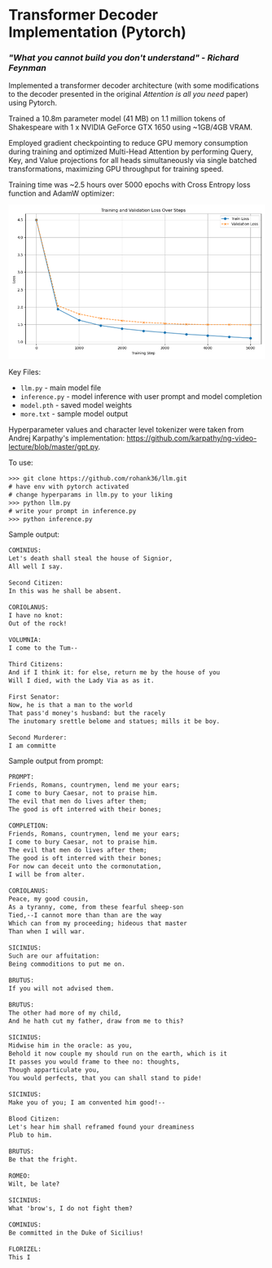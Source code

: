 # Transformer Decoder Implementation (Pytorch)

### <i>"What you cannot build you don't understand" - Richard Feynman</i> 

Implemented a transformer decoder architecture (with some modifications to the decoder presented in the original <i>Attention is all you need</i> paper) using Pytorch.

Trained a 10.8m parameter model (41 MB) on 1.1 million tokens of Shakespeare with 1 x NVIDIA GeForce GTX 1650 using ~1GB/4GB VRAM.

Employed gradient checkpointing to reduce GPU memory consumption during training and optimized Multi-Head Attention by performing Query, Key, and Value projections for all heads simultaneously via single batched transformations, maximizing GPU throughput for training speed.

Training time was ~2.5 hours over 5000 epochs with Cross Entropy loss function and AdamW optimizer:

![Training and Validation Loss Plot](loss_plot.png)

Key Files: 
- `llm.py` - main model file
- `inference.py` - model inference with user prompt and model completion 
- `model.pth` - saved model weights
- `more.txt` - sample model output

Hyperparameter values and character level tokenizer were taken from Andrej Karpathy's implementation: https://github.com/karpathy/ng-video-lecture/blob/master/gpt.py.

To use: 
```
>>> git clone https://github.com/rohank36/llm.git
# have env with pytorch activated
# change hyperparams in llm.py to your liking
>>> python llm.py 
# write your prompt in inference.py
>>> python inference.py
```

Sample output:
```
COMINIUS:
Let's death shall steal the house of Signior,
All well I say.

Second Citizen:
In this was he shall be absent.

CORIOLANUS:
I have no knot:
Out of the rock!

VOLUMNIA:
I come to the Tum--

Third Citizens:
And if I think it: for else, return me by the house of you
Will I died, with the Lady Via as as it.

First Senator:
Now, he is that a man to the world
That pass'd money's husband: but the racely
The inutomary srettle belome and statues; mills it be boy.

Second Murderer:
I am committe
```

Sample output from prompt:
```
PROMPT:
Friends, Romans, countrymen, lend me your ears;
I come to bury Caesar, not to praise him.
The evil that men do lives after them;
The good is oft interred with their bones;

COMPLETION: 
Friends, Romans, countrymen, lend me your ears;
I come to bury Caesar, not to praise him.
The evil that men do lives after them;
The good is oft interred with their bones;
For now can deceit unto the cormonutation,
I will be from alter.

CORIOLANUS:
Peace, my good cousin,
As a tyranny, come, from these fearful sheep-son
Tied,--I cannot more than than are the way
Which can from my proceeding; hideous that master
Than when I will war.

SICINIUS:
Such are our affuitation:
Being commoditions to put me on.

BRUTUS:
If you will not advised them.

BRUTUS:
The other had more of my child,
And he hath cut my father, draw from me to this?

SICINIUS:
Midwise him in the oracle: as you,
Behold it now couple my should run on the earth, which is it
It passes you would frame to thee no: thoughts,
Though apparticulate you,
You would perfects, that you can shall stand to pide!

SICINIUS:
Make you of you; I am convented him good!--

Blood Citizen:
Let's hear him shall reframed found your dreaminess
Plub to him.

BRUTUS:
Be that the fright.

ROMEO:
Wilt, be late?

SICINIUS:
What 'brow's, I do not fight them?

COMINIUS:
Be committed in the Duke of Sicilius!

FLORIZEL:
This I
```
